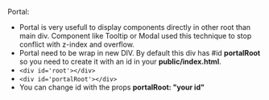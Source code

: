 Portal:

  * Portal is very usefull to display components directly in other root than main div. Component like Tooltip or Modal used this technique to stop conflict with z-index and overflow.
  * Portal need to be wrap in new DIV. By default this div has #id <b>portalRoot</b> so you need to create it with an id in your <b>public/index.html</b>.
  * `<div id='root'></div>`
  * `<div id='portalRoot'></div>`
  * You can change id with the props <b>portalRoot: "your id"</b>



